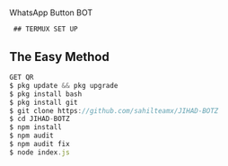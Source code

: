 # 
WhatsApp Button BOT

     ## TERMUX SET UP
  
## The Easy Method 

```js
GET QR
$ pkg update && pkg upgrade 
$ pkg install bash
$ pkg install git
$ git clone https://github.com/sahilteamx/JIHAD-BOTZ
$ cd JIHAD-BOTZ
$ npm install 
$ npm audit
$ npm audit fix 
$ node index.js
```
      
